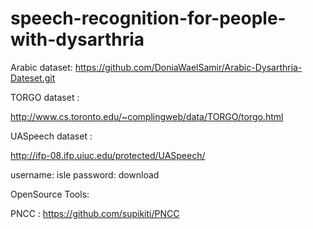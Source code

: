 # speech-recognition-for-people-with-dysarthria

Arabic dataset:
https://github.com/DoniaWaelSamir/Arabic-Dysarthria-Dateset.git

TORGO dataset :

http://www.cs.toronto.edu/~complingweb/data/TORGO/torgo.html

UASpeech dataset :

http://ifp-08.ifp.uiuc.edu/protected/UASpeech/

username: isle
password: download

OpenSource Tools:

PNCC : https://github.com/supikiti/PNCC
